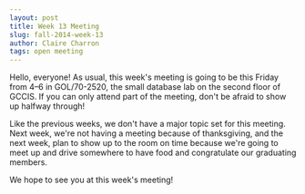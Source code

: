 ```yaml
---
layout: post
title: Week 13 Meeting
slug: fall-2014-week-13
author: Claire Charron
tags: open meeting
---
```


Hello, everyone! As usual, this week's meeting is going to be this Friday from 4–6 in GOL/70-2520, the small database lab on the second floor of GCCIS. If you can only attend part of the meeting, don't be afraid to show up halfway through!

Like the previous weeks, we don't have a major topic set for this meeting. Next week, we're not having a meeting because of thanksgiving, and the next week, plan to show up to the room on time because we're going to meet up and drive somewhere to have food and congratulate our graduating members.

We hope to see you at this week's meeting!
